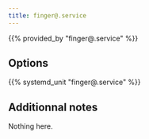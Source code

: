```yaml
---
title: finger@.service
---
```


{{% provided_by "finger@.service" %}}

## Options

{{% systemd_unit "finger@.service" %}}

## Additionnal notes

Nothing here.